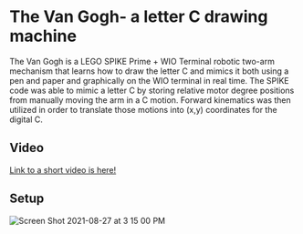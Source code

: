 # The Van Gogh- a letter C drawing machine
The Van Gogh is a LEGO SPIKE Prime + WIO Terminal robotic two-arm mechanism that learns how to draw the letter C and mimics it both using a pen and paper and graphically on the WIO terminal in real time. The SPIKE code was able to mimic a letter C by storing relative motor degree positions from manually moving the arm in a C motion. Forward kinematics was then utilized in order to translate those motions into (x,y) coordinates for the digital C.

## Video
[Link to a short video is here!](https://youtu.be/Jc2lUiwzByM)

## Setup
<img align = "center" alt="Screen Shot 2021-08-27 at 3 15 00 PM" src="https://user-images.githubusercontent.com/49819466/131177761-6fe2ac6a-6384-4f3c-9847-91b51895ff1f.png">

